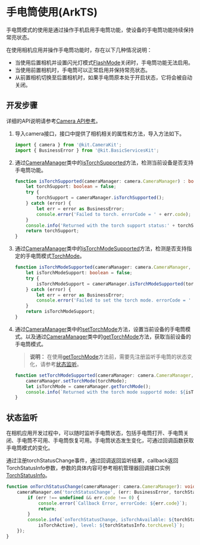 # 手电筒使用(ArkTS)
<!--Kit: Camera Kit-->
<!--Subsystem: Multimedia-->
<!--Owner: @qano-->
<!--SE: @leo_ysl-->
<!--TSE: @xchaosioda-->

手电筒模式的使用是通过操作手机启用手电筒功能，使设备的手电筒功能持续保持常亮状态。

在使用相机应用并操作手电筒功能时，存在以下几种情况说明：

- 当使用后置相机并设置闪光灯模式[FlashMode](../../reference/apis-camera-kit/arkts-apis-camera-e.md#flashmode)关闭时，手电筒功能无法启用。
- 当使用前置相机时，手电筒可以正常启用并保持常亮状态。
- 从前置相机切换至后置相机时，如果手电筒原本处于开启状态，它将会被自动关闭。

## 开发步骤

详细的API说明请参考[Camera API参考](../../reference/apis-camera-kit/arkts-apis-camera.md)。

1. 导入camera接口，接口中提供了相机相关的属性和方法，导入方法如下。

    ```ts
    import { camera } from '@kit.CameraKit';
    import { BusinessError } from '@kit.BasicServicesKit';
    ```

2. 通过[CameraManager](../../reference/apis-camera-kit/arkts-apis-camera-CameraManager.md)类中的[isTorchSupported](../../reference/apis-camera-kit/arkts-apis-camera-CameraManager.md#istorchsupported11)方法，检测当前设备是否支持手电筒功能。

    ```ts
    function isTorchSupported(cameraManager: camera.CameraManager) : boolean {
        let torchSupport: boolean = false;
        try {
            torchSupport = cameraManager.isTorchSupported();
        } catch (error) {
            let err = error as BusinessError;
            console.error('Failed to torch. errorCode = ' + err.code);
        }
        console.info('Returned with the torch support status:' + torchSupport);
        return torchSupport;
    }
    ```

3. 通过[CameraManager](../../reference/apis-camera-kit/arkts-apis-camera-CameraManager.md)类中的[isTorchModeSupported](../../reference/apis-camera-kit/arkts-apis-camera-CameraManager.md#istorchmodesupported11)方法，检测是否支持指定的手电筒模式[TorchMode](../../reference/apis-camera-kit/arkts-apis-camera-e.md#torchmode11)。

    ```ts
    function isTorchModeSupported(cameraManager: camera.CameraManager, torchMode: camera.TorchMode) : boolean {
        let isTorchModeSupport: boolean = false;
        try {
            isTorchModeSupport = cameraManager.isTorchModeSupported(torchMode);
        } catch (error) {
            let err = error as BusinessError;
            console.error('Failed to set the torch mode. errorCode = ' + err.code);
        }
        return isTorchModeSupport;
    }
    ```

4. 通过[CameraManager](../../reference/apis-camera-kit/arkts-apis-camera-CameraManager.md)类中的[setTorchMode](../../reference/apis-camera-kit/arkts-apis-camera-CameraManager.md#settorchmode11)方法，设置当前设备的手电筒模式。以及通过[CameraManager](../../reference/apis-camera-kit/arkts-apis-camera-CameraManager.md)类中的[getTorchMode](../../reference/apis-camera-kit/arkts-apis-camera-CameraManager.md#gettorchmode11)方法，获取当前设备的手电筒模式。

    > **说明：**
    > 在使用[getTorchMode](../../reference/apis-camera-kit/arkts-apis-camera-CameraManager.md#gettorchmode11)方法前，需要先注册监听手电筒的状态变化，请参考[状态监听](camera-torch-use.md#状态监听)。

    ```ts
    function setTorchModeSupported(cameraManager: camera.CameraManager, torchMode: camera.TorchMode) : void {
        cameraManager.setTorchMode(torchMode);
        let isTorchMode = cameraManager.getTorchMode();
        console.info(`Returned with the torch mode supportd mode: ${isTorchMode}`);
    }
    ```


## 状态监听

在相机应用开发过程中，可以随时监听手电筒状态，包括手电筒打开、手电筒关闭、手电筒不可用、手电筒恢复可用。手电筒状态发生变化，可通过回调函数获取手电筒模式的变化。

通过注册torchStatusChange事件，通过回调返回监听结果，callback返回TorchStatusInfo参数，参数的具体内容可参考相机管理器回调接口实例[TorchStatusInfo](../../reference/apis-camera-kit/arkts-apis-camera-i.md#torchstatusinfo11)。


```ts
function onTorchStatusChange(cameraManager: camera.CameraManager): void {
    cameraManager.on('torchStatusChange', (err: BusinessError, torchStatusInfo: camera.TorchStatusInfo) => {
        if (err !== undefined && err.code !== 0) {
            console.error(`Callback Error, errorCode: ${err.code}`);
            return;
        }
        console.info(`onTorchStatusChange, isTorchAvailable: ${torchStatusInfo.isTorchAvailable}, isTorchActive: ${torchStatusInfo.
            isTorchActive}, level: ${torchStatusInfo.torchLevel}`);
    });
}
```